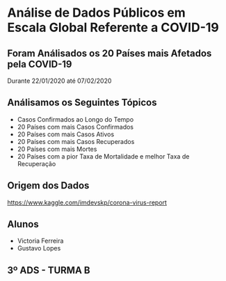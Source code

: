 # Análise de Dados Públicos em Escala Global Referente a COVID-19

## Foram Análisados os 20 Países mais Afetados pela COVID-19
Durante 22/01/2020 até 07/02/2020

## Análisamos os Seguintes Tópicos
- Casos Confirmados ao Longo do Tempo
- 20 Países com mais Casos Confirmados
- 20 Países com mais Casos Ativos
- 20 Países com mais Casos Recuperados
- 20 Países com mais Mortes
- 20 Países com a pior Taxa de Mortalidade e melhor Taxa de Recuperação


## Origem dos Dados
https://www.kaggle.com/imdevskp/corona-virus-report

## Alunos
- Victoria Ferreira
- Gustavo Lopes

## 3º ADS - TURMA B
